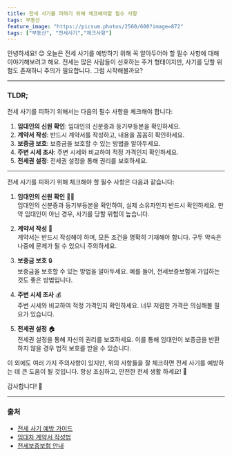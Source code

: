 ```yaml
---
title: 전세 사기를 피하기 위해 체크해야할 필수 사항
tags: 부동산
feature_image: "https://picsum.photos/2560/600?image=872"
tags: ["부동산", "전세사기","체크사항"]
---
```


안녕하세요! 😊 오늘은 전세 사기를 예방하기 위해 꼭 알아두어야 할 필수 사항에 대해 이야기해보려고 해요. 전세는 많은 사람들이 선호하는 주거 형태이지만, 사기를 당할 위험도 존재하니 주의가 필요합니다. 그럼 시작해볼까요?

---

### TLDR;
전세 사기를 피하기 위해서는 다음의 필수 사항을 체크해야 합니다:
1. **임대인의 신원 확인**: 임대인의 신분증과 등기부등본을 확인하세요.
2. **계약서 작성**: 반드시 계약서를 작성하고, 내용을 꼼꼼히 확인하세요.
3. **보증금 보호**: 보증금을 보호할 수 있는 방법을 알아두세요.
4. **주변 시세 조사**: 주변 시세와 비교하여 적정 가격인지 확인하세요.
5. **전세권 설정**: 전세권 설정을 통해 권리를 보호하세요.

---

전세 사기를 피하기 위해 체크해야 할 필수 사항은 다음과 같습니다:

1. **임대인의 신원 확인** 🕵️‍♂️  
   임대인의 신분증과 등기부등본을 확인하여, 실제 소유자인지 반드시 확인하세요. 만약 임대인이 아닌 경우, 사기를 당할 위험이 높습니다.

2. **계약서 작성** 📝  
   계약서는 반드시 작성해야 하며, 모든 조건을 명확히 기재해야 합니다. 구두 약속은 나중에 문제가 될 수 있으니 주의하세요.

3. **보증금 보호** 🔒  
   보증금을 보호할 수 있는 방법을 알아두세요. 예를 들어, 전세보증보험에 가입하는 것도 좋은 방법입니다.

4. **주변 시세 조사** 💰  
   주변 시세와 비교하여 적정 가격인지 확인하세요. 너무 저렴한 가격은 의심해볼 필요가 있습니다.

5. **전세권 설정** 🏠  
   전세권 설정을 통해 자신의 권리를 보호하세요. 이를 통해 임대인이 보증금을 반환하지 않을 경우 법적 보호를 받을 수 있습니다.

이 외에도 여러 가지 주의사항이 있지만, 위의 사항들을 잘 체크하면 전세 사기를 예방하는 데 큰 도움이 될 것입니다. 항상 조심하고, 안전한 전세 생활 하세요! 🙌

감사합니다! 💖

---

### 출처
- [전세 사기 예방 가이드](https://www.example.com)
- [임대차 계약서 작성법](https://www.example.com)
- [전세보증보험 안내](https://www.example.com)
